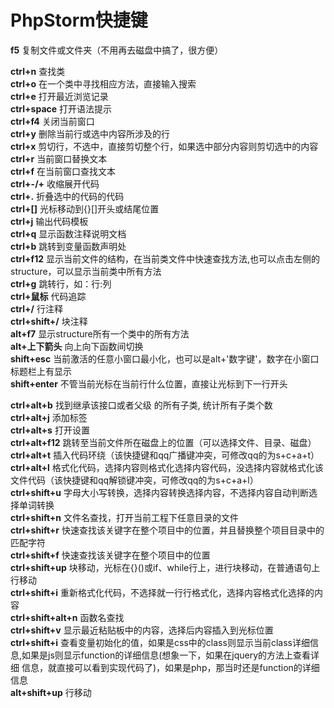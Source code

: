 # PhpStorm快捷键  
  
**f5** 复制文件或文件夹（不用再去磁盘中搞了，很方便）  
  
**ctrl+n** 查找类  
**ctrl+o** 在一个类中寻找相应方法，直接输入搜索  
**ctrl+e** 打开最近浏览记录  
**ctrl+space** 打开语法提示  
**ctrl+f4** 关闭当前窗口  
**ctrl+y** 删除当前行或选中内容所涉及的行  
**ctrl+x** 剪切行，不选中，直接剪切整个行，如果选中部分内容则剪切选中的内容  
**ctrl+r** 当前窗口替换文本  
**ctrl+f** 在当前窗口查找文本  
**ctrl+-/+** 收缩展开代码  
**ctrl+.** 折叠选中的代码的代码  
**ctrl+[]** 光标移动到{}[]开头或结尾位置  
**ctrl+j** 输出代码模板  
**ctrl+q** 显示函数注释说明文档  
**ctrl+b** 跳转到变量函数声明处  
**ctrl+f12** 显示当前文件的结构，在当前类文件中快速查找方法,也可以点击左侧的structure，可以显示当前类中所有方法  
**ctrl+g** 跳转行，如：行:列  
**ctrl+鼠标** 代码追踪  
**ctrl+/** 行注释  
**ctrl+shift+/** 块注释  
**alt+f7** 显示structure所有一个类中的所有方法  
**alt+上下箭头** 向上向下函数间切换  
**shift+esc** 当前激活的任意小窗口最小化，也可以是alt+'数字键'，数字在小窗口标题栏上有显示  
**shift+enter** 不管当前光标在当前行什么位置，直接让光标到下一行开头  
  
  
  
**ctrl+alt+b** 找到继承该接口或者父级 的所有子类, 统计所有子类个数  
**ctrl+alt+j** 添加标签  
**ctrl+alt+s** 打开设置  
**ctrl+alt+f12** 跳转至当前文件所在磁盘上的位置（可以选择文件、目录、磁盘）  
**ctrl+alt+t** 插入代码环绕（该快捷键和qq广播键冲突，可修改qq的为s+c+a+t）  
**ctrl+alt+l** 格式化代码，选择内容则格式化选择内容代码，没选择内容就格式化该文件代码（该快捷键和qq解锁键冲突，可修改qq的为s+c+a+l）  
**ctrl+shift+u** 字母大小写转换，选择内容转换选择内容，不选择内容自动判断选择单词转换  
**ctrl+shift+n** 文件名查找，打开当前工程下任意目录的文件  
**ctrl+shift+r** 快速查找该关键字在整个项目中的位置，并且替换整个项目目录中的匹配字符  
**ctrl+shift+f** 快速查找该关键字在整个项目中的位置  
**ctrl+shift+up** 块移动，光标在{}()或if、while行上，进行块移动，在普通语句上行移动  
**ctrl+shift+i** 重新格式化代码，不选择就一行行格式化，选择内容格式化选择的内容  
**ctrl+shift+alt+n** 函数名查找  
**ctrl+shift+v** 显示最近粘贴板中的内容，选择后内容插入到光标位置  
**ctrl+shift+i** 查看变量初始化的值，如果是css中的class则显示当前class详细信息,如果是js则显示function的详细信息(想象一下，如果在jquery的方法上查看详细 信息，就直接可以看到实现代码了)，如果是php，那当时还是function的详细信息  
**alt+shift+up** 行移动  